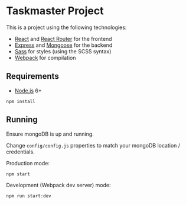 # Taskmaster Project

This is a project using the following technologies:
- [React](https://facebook.github.io/react/) and [React Router](https://reacttraining.com/react-router/) for the frontend
- [Express](http://expressjs.com/) and [Mongoose](http://mongoosejs.com/) for the backend
- [Sass](http://sass-lang.com/) for styles (using the SCSS syntax)
- [Webpack](https://webpack.github.io/) for compilation


## Requirements

- [Node.js](https://nodejs.org/en/) 6+

```shell
npm install
```


## Running

Ensure mongoDB is up and running.

Change `config/config.js` properties to match your mongoDB location / credentials.

Production mode:

```shell
npm start
```

Development (Webpack dev server) mode:

```shell
npm run start:dev
```
